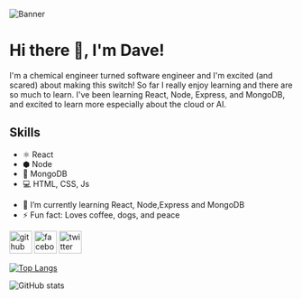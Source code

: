 ![Banner](https://github.com/idvd20/idvd20/blob/main/Banner.gif)

# Hi there 👋, I'm Dave!
I'm a chemical engineer turned software engineer and I'm excited (and scared) about making this switch! So far I really enjoy learning and there are so much to learn. I've been learning React, Node, Express, and MongoDB, and excited to learn more especially about the cloud or AI.

## Skills
* ⚛   React
* ⬢   Node
* 🌿  MongoDB
* 💻  HTML, CSS, Js

- 🌱 I’m currently learning React, Node,Express and MongoDB 
- ⚡ Fun fact: Loves coffee, dogs, and peace 


[<img src='https://cdn.jsdelivr.net/npm/simple-icons@3.0.1/icons/github.svg' alt='github' height='40'>](https://github.com/idvd20)  [<img src='https://cdn.jsdelivr.net/npm/simple-icons@3.0.1/icons/facebook.svg' alt='facebook' height='40'>](https://www.facebook.com/fb)  [<img src='https://cdn.jsdelivr.net/npm/simple-icons@3.0.1/icons/twitter.svg' alt='twitter' height='40'>](https://twitter.com/tw)  

[![Top Langs](https://github-readme-stats.vercel.app/api/top-langs/?username=idvd20)](https://github.com/anuraghazra/github-readme-stats)

![GitHub stats](https://github-readme-stats.vercel.app/api?username=idvd20&show_icons=true)  

